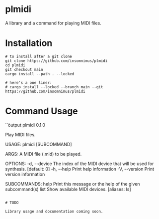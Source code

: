 # plmidi

A library and a command for playing MIDI files.

# Installation

```shell
# to install after a git clone
git clone https://github.com/insomnimus/plmidi
cd plmidi
git checkout main
cargo install --path . --locked

# here's a one liner:
# cargo install --locked --branch main --git https://github.com/insomnimus/plmidi
```

# Command Usage

``òutput
plmidi 0.1.0

Play MIDI files.

USAGE:
    plmidi <file> [SUBCOMMAND]

ARGS:
    <file>    A MIDI file (.mid) to be played.

OPTIONS:
    -d, --device <device>    The index of the MIDI device that will be used for synthesis. [default:
                             0]
    -h, --help               Print help information
    -V, --version            Print version information

SUBCOMMANDS:
    help    Print this message or the help of the given subcommand(s)
    list    Show available MIDI devices. [aliases: ls]
```

# TODO

Library usage and documentation coming soon.

